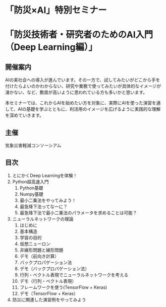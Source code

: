 # 「防災×AI」特別セミナー
# 「防災技術者・研究者のためのAI入門（Deep Learning編）」

## 開催案内
AIの実社会への導入が進んでいます。その一方で、試してみたいがどこから手を付けたらよいのかわからない、研究や業務で使ってみたいが具体的なイメージが湧かない、など、敷居が高いように思われている方も多いかと思います。

本セミナーでは、これからAIを始めたい方を対象に、実際にAIを使った演習を通して、AIの基礎を学ぶとともに、利活用のイメージを広げるように実践的な理解を深めていきます。

## 主催
気象災害軽減コンソーシアム

## 目次

1. とにかくDeep Learningを体験！
1. Python超高速入門
   1. Python基礎
   1. Numpy基礎
   1. 最小二乗法をやってみよう！
   1. 最急降下法ってなーに？
   1. 最急降下法で最小二乗法のパラメータを求めることは可能？
1. ニューラルネットワークの理論
   1. はじめに
   1. 基本構造
   1. 学習の目的
   1. 仮想ニューロン
   1. 非線形問題と線形問題
   1. デモ（前向き計算）
   1. バックプロパゲーション法
   1. デモ（バックプロパゲーション法）
   1. 行列・ベクトル表現でニューラルネットワークを考える
   1. デモ（行列・ベクトル表現）
   1. フレームワークを使う(TensorFlow + Keras)
   1. デモ（TensorFlow + Keras）
1. 防災に関連した演習例をやってみよう

